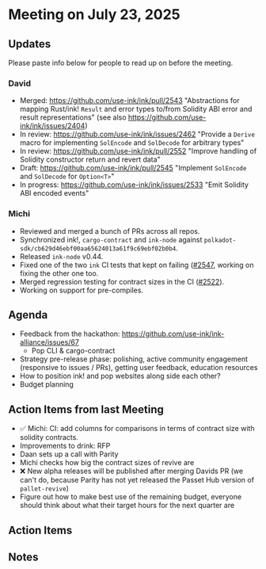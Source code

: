 # Meeting on July 23, 2025

## Updates
Please paste info below for people to read up on before the meeting.

### David
- Merged: https://github.com/use-ink/ink/pull/2543 "Abstractions for mapping Rust/ink! `Result` and error types to/from Solidity ABI error and result representations" (see also https://github.com/use-ink/ink/issues/2404)
- In review: https://github.com/use-ink/ink/issues/2462 "Provide a `Derive` macro for implementing `SolEncode` and `SolDecode` for arbitrary types"
- In review: https://github.com/use-ink/ink/pull/2552 "Improve handling of Solidity constructor return and revert data"
- Draft: https://github.com/use-ink/ink/pull/2545 "Implement `SolEncode` and `SolDecode` for `Option<T>`"
- In progress: https://github.com/use-ink/ink/issues/2533 "Emit Solidity ABI encoded events"

### Michi
- Reviewed and merged a bunch of PRs across all repos.
- Synchronized ink!, `cargo-contract` and `ink-node` against `polkadot-sdk/cb629d46ebf00aa65624013a61f9c69ebf02b0b4`.
- Released `ink-node` v0.44.
- Fixed one of the two `ink` CI tests that kept on failing ([#2547](https://github.com/use-ink/ink/pull/2547), working on fixing the other one too.
- Merged regression testing for contract sizes in the CI ([#2522](https://github.com/use-ink/ink/pull/2522)).
- Working on support for pre-compiles.

## Agenda
- Feedback from the hackathon: https://github.com/use-ink/ink-alliance/issues/67
  - Pop CLI & cargo-contract
- Strategy pre-release phase: polishing, active community engagement (responsive to issues / PRs), getting user feedback, education resources
- How to position ink! and pop websites along side each other?
- Budget planning

## Action Items from last Meeting
- ✅ Michi: CI: add columns for comparisons in terms of contract size with solidity contracts.
- Improvements to drink: RFP
- Daan sets up a call with Parity
- Michi checks how big the contract sizes of revive are
- ❌ New alpha releases will be published after merging Davids PR (we can't do, because Parity has not yet released the Passet Hub version of `pallet-revive`)
- Figure out how to make best use of the remaining budget, everyone should think about what their target hours for the next quarter are

## Action Items

## Notes
